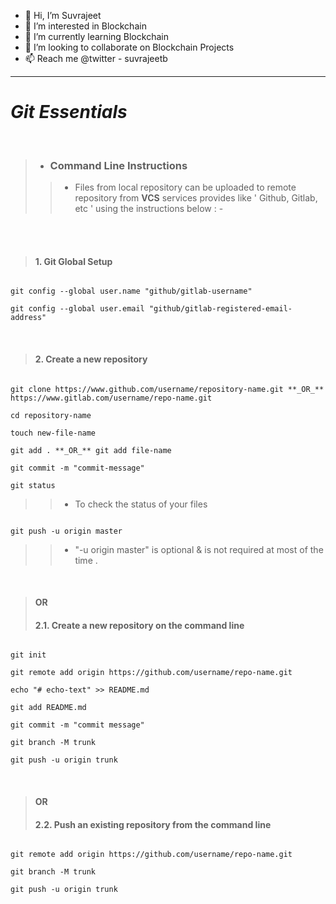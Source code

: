 * 👋 Hi, I’m Suvrajeet
* 👀 I’m interested in Blockchain
* 🌱 I’m currently learning Blockchain
* 💞️ I’m looking to collaborate on Blockchain Projects
* 📫 Reach me @twitter - suvrajeetb

-----------------------------------------------------------------------------------------------------------------------------------------------------------------------

# **_Git Essentials_**
<br>

>
> * ### **Command Line Instructions**
>> * Files from local repository can be uploaded to remote repository from **VCS** services provides like ' Github, Gitlab, etc ' using the instructions below : -

<br>
<br>

> #### 1. **Git Global Setup**
 
```

git config --global user.name "github/gitlab-username"

git config --global user.email "github/gitlab-registered-email-address"

```


<br>

> #### 2. **Create a new repository**

```

git clone https://www.github.com/username/repository-name.git **_OR_** https://www.gitlab.com/username/repo-name.git

cd repository-name

touch new-file-name

git add . **_OR_** git add file-name

git commit -m "commit-message"

git status

```

>> * To check the status of your files

```

git push -u origin master

```

>> * "-u origin master" is optional & is not required at most of the time .

<br>

> #### **OR**
> #### 2.1. **Create a new repository on the command line**

```

git init

git remote add origin https://github.com/username/repo-name.git

echo "# echo-text" >> README.md

git add README.md

git commit -m "commit message"

git branch -M trunk

git push -u origin trunk

```

<br>

> #### **OR**
> #### 2.2. **Push an existing repository from the command line**

```

git remote add origin https://github.com/username/repo-name.git

git branch -M trunk

git push -u origin trunk

```
